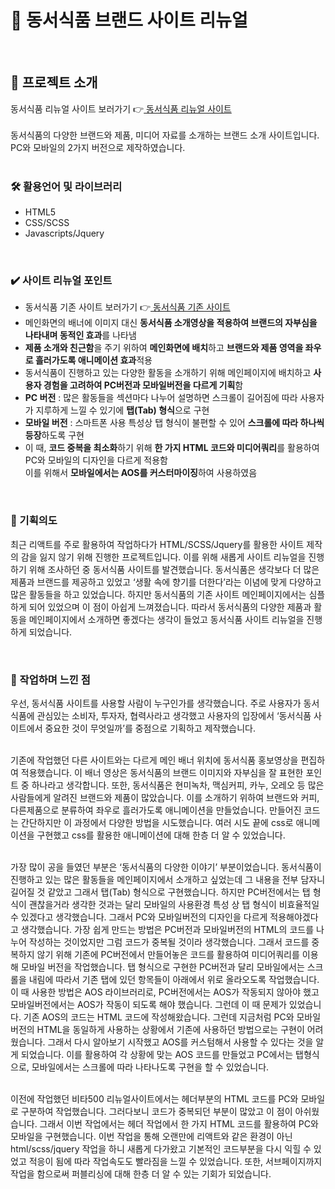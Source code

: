 # 🍒 동서식품 브랜드 사이트 리뉴얼
<br>

## 🙌 프로젝트 소개
동서식품 리뉴얼 사이트 보러가기 👉[  동서식품 리뉴얼 사이트 ](https://hyeeons.github.io/dongsuhfoods/) <br><br>
동서식품의 다양한 브랜드와 제품, 미디어 자료를 소개하는 브랜드 소개 사이트입니다. <br>
PC와 모바일의 2가지 버전으로 제작하였습니다.
<br><br>

### 🛠 활용언어 및 라이브러리
- HTML5
- CSS/SCSS
- Javascripts/Jquery
<br>

### ✔️ 사이트 리뉴얼 포인트
- 동서식품 기존 사이트 보러가기 👉[  동서식품 기존 사이트 ](https://www.dongsuh.co.kr/2017/00_main/main.asp) <br>
- 메인화면의 배너에 이미지 대신 **동서식품 소개영상을 적용하여 브랜드의 자부심을 나타내며 동적인 효과**를 나타냄
- **제품 소개와 친근함**을 주기 위하여 **메인화면에 배치**하고 **브랜드와 제품 영역을 좌우로 흘러가도록 애니메이션 효과**적용
- 동서식품이 진행하고 있는 다양한 활동을 소개하기 위해 메인페이지에 배치하고 **사용자 경험을 고려하여 PC버전과 모바일버전을 다르게 기획**함
- **PC 버전** : 많은 활동들을 섹션마다 나누어 설명하면 스크롤이 길어짐에 따라 사용자가 지루하게 느낄 수 있기에 **탭(Tab) 형식**으로 구현
- **모바일 버전** : 스마트폰 사용 특성상 탭 형식이 불편할 수 있어 **스크롤에 따라 하나씩 등장**하도록 구현
- 이 때, **코드 중복을 최소화**하기 위해 **한 가지 HTML 코드와 미디어쿼리**를 활용하여 PC와 모바일의 디자인을 다르게 적용함 <br>
  이를 위해서 **모바일에서는 AOS를 커스터마이징**하여 사용하였음

<br>

### 👩 기획의도
최근 리액트를 주로 활용하여 작업하다가 HTML/SCSS/Jquery를 활용한 사이트 제작의 감을 잃지 않기 위해 진행한 프로젝트입니다. 
이를 위해 새롭게 사이트 리뉴얼을 진행하기 위해 조사하던 중 동서식품 사이트를 발견했습니다. 동서식품은 생각보다 더 많은 제품과 브랜드를 제공하고 있었고 ‘생활 속에 향기를 더한다’라는 이념에 맞게 다양하고 많은 활동들을 하고 있었습니다. 하지만 동서식품의 기존 사이트 메인페이지에서는 심플하게 되어 있었으며 이 점이 아쉽게 느껴졌습니다. 따라서 동서식품의 다양한 제품과 활동을 메인페이지에서 소개하면 좋겠다는 생각이 들었고 동서식품 사이트 리뉴얼을 진행하게 되었습니다. 

<br>

### :pencil: 작업하며 느낀 점
우선, 동서식품 사이트를 사용할 사람이 누구인가를 생각했습니다. 주로 사용자가 동서식품에 관심있는 소비자, 투자자, 협력사라고 생각했고 사용자의 입장에서 ‘동서식품 사이트에서 중요한 것이 무엇일까’를 중점으로 기획하고 제작했습니다. <br><br>

기존에 작업했던 다른 사이트와는 다르게 메인 배너 위치에 동서식품 홍보영상을 편집하여 적용했습니다. 이 배너 영상은 동서식품의 브랜드 이미지와 자부심을 잘 표현한 포인트 중 하나라고 생각합니다. 또한, 동서식품은 현미녹차, 맥심커피, 카누, 오레오 등 많은 사람들에게 알려진 브랜드와 제품이 많았습니다. 이를 소개하기 위하여 브랜드와 커피, 다른제품으로 분류하여 좌우로 흘러가도록 애니메이션을 만들었습니다. 만들어진 코드는 간단하지만 이 과정에서 다양한 방법을 시도했습니다. 여러 시도 끝에 css로 애니메이션을 구현했고 css를 활용한 애니메이션에 대해 한층 더 알 수 있었습니다. <br><br>

가장 많이 공을 들였던 부분은 ‘동서식품의 다양한 이야기’ 부분이었습니다.
동서식품이 진행하고 있는 많은 활동들을 메인페이지에서 소개하고 싶었는데 그 내용을 전부 담자니 길어질 것 같았고 그래서 탭(Tab) 형식으로 구현했습니다. 하지만 PC버전에서는 탭 형식이 괜찮을거라 생각한 것과는 달리 모바일의 사용환경 특성 상 탭 형식이 비효율적일 수 있겠다고 생각했습니다. 그래서 PC와 모바일버전의 디자인을 다르게 적용해야겠다고 생각했습니다. 가장 쉽게 만드는 방법은 PC버전과 모바일버전의 HTML의 코드를 나누어 작성하는 것이었지만 그럼 코드가 중복될 것이라 생각했습니다. 그래서 코드를 중복하지 않기 위해 기존에 PC버전에서 만들어놓은 코드를 활용하여 미디어쿼리를 이용해 모바일 버전을 작업했습니다. 탭 형식으로 구현한 PC버전과 달리 모바일에서는 스크롤을 내림에 따라서 기존 탭에 있던 항목들이 아래에서 위로 올라오도록 작업했습니다. 이 때 사용한 방법은 AOS 라이브러리로, PC버전에서는 AOS가 작동되지 않아야 했고 모바일버전에서는 AOS가 작동이 되도록 해야 했습니다. 그런데 이 때 문제가 있었습니다. 기존 AOS의 코드는 HTML 코드에 작성해왔습니다. 그런데 지금처럼 PC와 모바일 버전의 HTML을 동일하게 사용하는 상황에서  기존에 사용하던 방법으로는 구현이 어려웠습니다. 그래서 다시 알아보기 시작했고 AOS를 커스텀해서 사용할 수 있다는 것을 알게 되었습니다. 이를 활용하여 각 상황에 맞는 AOS 코드를 만들었고 PC에서는 탭형식으로, 모바일에서는 스크롤에 따라 나타나도록 구현을 할 수 있었습니다. <br><br>

이전에 작업했던 비타500 리뉴얼사이트에서는 헤더부분의 HTML 코드를 PC와 모바일로 구분하여 작업했습니다. 그러다보니 코드가 중복되던 부분이 많았고 이 점이 아쉬웠습니다. 그래서 이번 작업에서는 헤더 작업에서 한 가지 HTML 코드를 활용하여 PC와 모바일을 구현했습니다.
이번 작업을 통해 오랜만에 리액트와 같은 환경이 아닌 html/scss/jquery 작업을 하니 새롭게 다가왔고 기본적인 코드부분을 다시 익힐 수 있었고 적응이 됨에 따라 작업속도도 빨라짐을 느낄 수 있었습니다. 또한, 서브페이지까지 작업을 함으로써 퍼블리싱에 대해 한층 더 알 수 있는 기회가 되었습니다.

